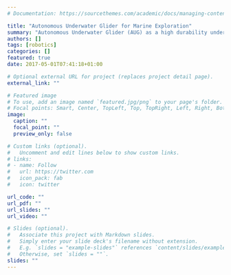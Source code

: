 ```yaml
---
# Documentation: https://sourcethemes.com/academic/docs/managing-content/

title: "Autonomous Underwater Glider for Marine Exploration"
summary: "Autonomous Underwater Glider (AUG) as a high durability underwater vehicle is typically capable of extremely long missions in the ocean by tracking the desired waypoints using guidance system. "
authors: []
tags: [robotics]
categories: []
featured: true
date: 2017-05-01T07:41:18+01:00

# Optional external URL for project (replaces project detail page).
external_link: ""

# Featured image
# To use, add an image named `featured.jpg/png` to your page's folder.
# Focal points: Smart, Center, TopLeft, Top, TopRight, Left, Right, BottomLeft, Bottom, BottomRight.
image:
  caption: ""
  focal_point: ""
  preview_only: false

# Custom links (optional).
#   Uncomment and edit lines below to show custom links.
# links:
# - name: Follow
#   url: https://twitter.com
#   icon_pack: fab
#   icon: twitter

url_code: ""
url_pdf: ""
url_slides: ""
url_video: ""

# Slides (optional).
#   Associate this project with Markdown slides.
#   Simply enter your slide deck's filename without extension.
#   E.g. `slides = "example-slides"` references `content/slides/example-slides.md`.
#   Otherwise, set `slides = ""`.
slides: ""
---
```

